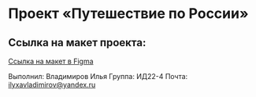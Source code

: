 # Проект «Путешествие по России»

## Ссылка на макет проекта:
[Ссылка на макет в Figma](https://www.figma.com/design/xEEUTMU4wDZyW3U4wEfgMW/Sprint-3_-Russia-_-desktop-%2B-mobile-(Copy)?node-id=62863-634&t=g7QWgVmHc8J15AoS-0)

Выполнил: Владимиров Илья
Группа: ИД22-4
Почта: ilyxavladimirov@yandex.ru
